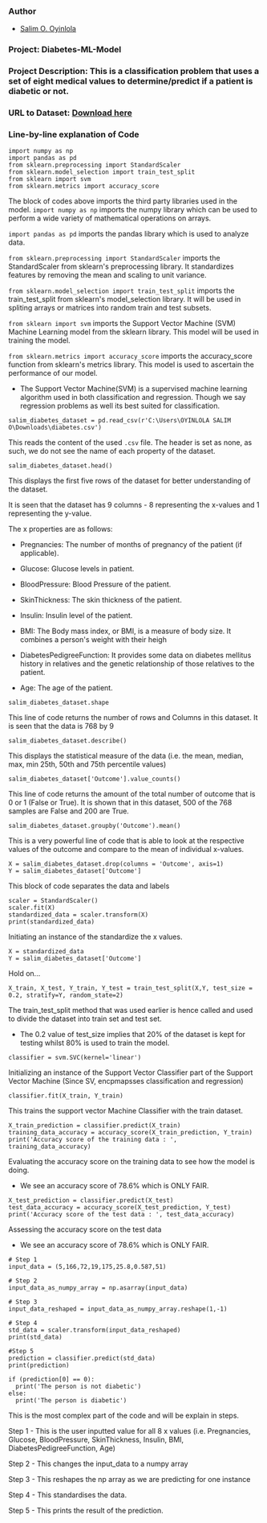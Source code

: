 ### Author

* [Salim O. Oyinlola](https://twitter.com/salimopines)

### Project: Diabetes-ML-Model

### Project Description: This is a classification problem that uses a set of eight medical values to determine/predict if a patient is diabetic or not. 

### URL to Dataset: [Download here](https://www.dropbox.com/s/uh7o7uyeghqkhoy/diabetes.csv?dl=0)

### Line-by-line explanation of Code
```
import numpy as np
import pandas as pd
from sklearn.preprocessing import StandardScaler
from sklearn.model_selection import train_test_split
from sklearn import svm
from sklearn.metrics import accuracy_score
```

The block of codes above imports the third party libraries used in the model. 
`import numpy as np` imports the numpy library which can be used to perform a wide variety of mathematical operations on arrays.

`import pandas as pd` imports the pandas library which is used to analyze data.

`from sklearn.preprocessing import StandardScaler` imports the StandardScaler from sklearn's preprocessing library. It standardizes features by removing the mean and scaling to unit variance. 

`from sklearn.model_selection import train_test_split` imports the train_test_split from sklearn's model_selection library. It will be used in spliting arrays or matrices into random train and test subsets.

`from sklearn import svm` imports the Support Vector Machine (SVM) Machine Learning model from the sklearn library. This model will be used in training the model. 

`from sklearn.metrics import accuracy_score` imports the accuracy_score function from sklearn's metrics library. This model is used to ascertain the performance of our model. 

- The Support Vector Machine(SVM) is a supervised machine learning algorithm used in both classification and regression. Though we say regression problems as well its best suited for classification.

```
salim_diabetes_dataset = pd.read_csv(r'C:\Users\OYINLOLA SALIM O\Downloads\diabetes.csv') 
```
This reads the content of the used `.csv` file. The header is set as none, as such, we do not see the name of each property of the dataset. 

```
salim_diabetes_dataset.head()
```

This displays the first five rows of the dataset for better understanding of the dataset. 

It is seen that the dataset has 9 columns - 8 representing the x-values and 1 representing the y-value. 

The x properties are as follows:
- Pregnancies: The number of months of pregnancy of the patient (if applicable).

- Glucose: Glucose levels in patient. 

- BloodPressure: Blood Pressure of the patient.

- SkinThickness: The skin thickness of the patient. 

- Insulin: Insulin level of the patient. 

- BMI: The Body mass index, or BMI, is a measure of body size. It combines a person's weight with their heigh

- DiabetesPedigreeFunction: It provides some data on diabetes mellitus history in relatives and the genetic relationship of those relatives to the patient.

- Age: The age of the patient. 

```
salim_diabetes_dataset.shape
```

This line of code returns the number of rows and Columns in this dataset. It is seen that the data is 768 by 9

```
salim_diabetes_dataset.describe()
```

This displays the statistical measure of the data (i.e.  the mean, median, max, min 25th, 50th and 75th percentile values)

```
salim_diabetes_dataset['Outcome'].value_counts()
```

This line of code returns the amount of the total number of outcome that is 0 or 1 (False or True). 
It is shown that in this dataset, 500 of the 768 samples are False and 200 are True. 

```
salim_diabetes_dataset.groupby('Outcome').mean()
```
This is a very powerful line of code that is able to look at the respective values of the outcome and compare to the mean of individual x-values. 

```
X = salim_diabetes_dataset.drop(columns = 'Outcome', axis=1)
Y = salim_diabetes_dataset['Outcome']
```

This block of code separates the data and labels

```
scaler = StandardScaler()
scaler.fit(X)
standardized_data = scaler.transform(X)
print(standardized_data)
```
 Initiating an instance of the standardize the x values. 

 ```
X = standardized_data
Y = salim_diabetes_dataset['Outcome']
 ```

 Hold on...

 ```
X_train, X_test, Y_train, Y_test = train_test_split(X,Y, test_size = 0.2, stratify=Y, random_state=2)
 ```

 The train_test_split method that was used earlier is hence called and used to divide the dataset into train set and test set. 

- The 0.2 value of test_size implies that 20% of the dataset is kept for testing whilst 80% is used to train the model. 

```
classifier = svm.SVC(kernel='linear')
```

Initializing an instance of the Support Vector Classifier part of the Support Vector Machine (Since SV, encpmapsses classification and regression) 

```
classifier.fit(X_train, Y_train)
```
This trains the support vector Machine Classifier with the train dataset. 

```
X_train_prediction = classifier.predict(X_train)
training_data_accuracy = accuracy_score(X_train_prediction, Y_train)
print('Accuracy score of the training data : ', training_data_accuracy)
```
Evaluating the accuracy score on the training data to see how the model is doing.

- We see an accuracy score of 78.6% which is ONLY FAIR.


```
X_test_prediction = classifier.predict(X_test)
test_data_accuracy = accuracy_score(X_test_prediction, Y_test)
print('Accuracy score of the test data : ', test_data_accuracy)
```

Assessing the accuracy score on the test data

- We see an accuracy score of 78.6% which is ONLY FAIR. 

```
# Step 1
input_data = (5,166,72,19,175,25.8,0.587,51)

# Step 2
input_data_as_numpy_array = np.asarray(input_data)

# Step 3
input_data_reshaped = input_data_as_numpy_array.reshape(1,-1)

# Step 4
std_data = scaler.transform(input_data_reshaped)
print(std_data)

#Step 5
prediction = classifier.predict(std_data)
print(prediction)

if (prediction[0] == 0):
  print('The person is not diabetic')
else:
  print('The person is diabetic')
```

This is the most complex part of the code and will be explain in steps. 

Step 1 - This is the user inputted value for all 8 x values (i.e. Pregnancies, Glucose, BloodPressure, SkinThickness, Insulin, BMI, DiabetesPedigreeFunction, Age)

Step 2 - This changes the input_data to a numpy array

Step 3 - This reshapes the np array as we are predicting for one instance

Step 4 - This standardises the data. 

Step 5 - This prints the result of the prediction. 

